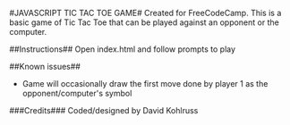 #JAVASCRIPT TIC TAC TOE GAME#
Created for FreeCodeCamp.  This is a basic game of Tic Tac Toe that can be played against an opponent or the computer.

##Instructions##
Open index.html and follow prompts to play

##Known issues##
* Game will occasionally draw the first move done by player 1 as the opponent/computer's symbol

###Credits###
Coded/designed by David Kohlruss
